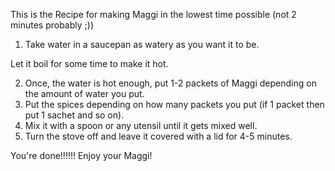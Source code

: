 This is the Recipe for making Maggi in the lowest time possible (not 2 minutes probably ;))

1. Take water in a saucepan as watery as you want it to be.

Let it boil for some time to make it hot.

2. Once, the water is hot enough, put 1-2 packets of Maggi depending on the amount of water you put.
3. Put the spices depending on how many packets you put (if 1 packet then put 1 sachet and so on).
4. Mix it with a spoon or any utensil until it gets mixed well.
5. Turn the stove off and leave it covered with a lid for 4-5 minutes.

You're done!!!!!! Enjoy your Maggi!